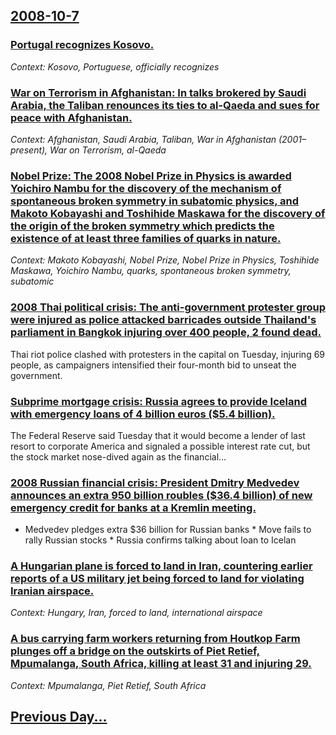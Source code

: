 ## [2008-10-7](/news/2008/10/7/index.md)

### [ Portugal recognizes Kosovo.](/news/2008/10/7/portugal-recognizes-kosovo.md)
_Context: Kosovo, Portuguese, officially recognizes_

### [ War on Terrorism in Afghanistan: In talks brokered by Saudi Arabia, the Taliban renounces its ties to al-Qaeda and sues for peace with Afghanistan. ](/news/2008/10/7/war-on-terrorism-in-afghanistan-p-in-talks-brokered-by-saudi-arabia-the-taliban-renounces-its-ties-to-al-qaeda-and-sues-for-peace-with-afg.md)
_Context: Afghanistan, Saudi Arabia, Taliban, War in Afghanistan (2001–present), War on Terrorism, al-Qaeda_

### [ Nobel Prize: The 2008 Nobel Prize in Physics is awarded Yoichiro Nambu for the discovery of the mechanism of spontaneous broken symmetry in subatomic physics, and Makoto Kobayashi and Toshihide Maskawa for the discovery of the origin of the broken symmetry which predicts the existence of at least three families of quarks in nature.](/news/2008/10/7/nobel-prize-p-the-2008-nobel-prize-in-physics-is-awarded-yoichiro-nambu-for-the-discovery-of-the-mechanism-of-spontaneous-broken-symmetry-i.md)
_Context: Makoto Kobayashi, Nobel Prize, Nobel Prize in Physics, Toshihide Maskawa, Yoichiro Nambu, quarks, spontaneous broken symmetry, subatomic_

### [ 2008 Thai political crisis: The anti-government protester group were injured as police attacked barricades outside Thailand's parliament in Bangkok injuring over 400 people, 2 found dead. ](/news/2008/10/7/2008-thai-political-crisis-the-anti-government-protester-group-were-injured-as-police-attacked-barricades-outside-thailand-s-parliament-in.md)
Thai riot police clashed with protesters in the capital on Tuesday, injuring 69 people, as campaigners intensified their four-month bid to unseat the government.

### [ Subprime mortgage crisis: Russia agrees to provide Iceland with emergency loans of 4 billion euros ($5.4 billion).](/news/2008/10/7/subprime-mortgage-crisis-p-russia-agrees-to-provide-iceland-with-emergency-loans-of-4-billion-euros-5-4-billion.md)
The Federal Reserve said Tuesday that it would become a lender of last resort to corporate America and signaled a possible interest rate cut, but the stock market nose-dived again as the financial...

### [ 2008 Russian financial crisis: President Dmitry Medvedev announces an extra 950 billion roubles ($36.4 billion) of new emergency credit for banks at a Kremlin meeting. ](/news/2008/10/7/2008-russian-financial-crisis-p-president-dmitry-medvedev-announces-an-extra-950-billion-roubles-36-4-billion-of-new-emergency-credit-fo.md)
* Medvedev pledges extra $36 billion for Russian banks * Move fails to rally Russian stocks * Russia confirms talking about loan to Icelan

### [ A Hungarian plane is forced to land in Iran, countering earlier reports of a US military jet being forced to land for violating Iranian airspace. ](/news/2008/10/7/a-hungarian-plane-is-forced-to-land-in-iran-countering-earlier-reports-of-a-us-military-jet-being-forced-to-land-for-violating-iranian-air.md)
_Context: Hungary, Iran, forced to land, international airspace_

### [ A bus carrying farm workers returning from Houtkop Farm plunges off a bridge on the outskirts of Piet Retief, Mpumalanga, South Africa, killing at least 31 and injuring 29.](/news/2008/10/7/a-bus-carrying-farm-workers-returning-from-houtkop-farm-plunges-off-a-bridge-on-the-outskirts-of-piet-retief-mpumalanga-south-africa-kil.md)
_Context: Mpumalanga, Piet Retief, South Africa_

## [Previous Day...](/news/2008/10/6/index.md)

